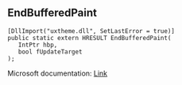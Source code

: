 ## EndBufferedPaint

```
[DllImport("uxtheme.dll", SetLastError = true)]
public static extern HRESULT EndBufferedPaint(
   IntPtr hbp,
   bool fUpdateTarget
);
```

Microsoft documentation: [Link](https://docs.microsoft.com/en-us/windows/win32/api/uxtheme/nf-uxtheme-endbufferedpaint)

